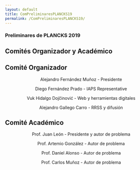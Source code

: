 ```yaml
---
layout: default
title: ComPreliminaresPLANCKS19
permalink: /ComPreliminaresPLANCKS19/
---
```


<div class="no-pad-top" id="index-page">
  <div class="container">
        <h3 class="justify"><strong>Preliminares de PLANCKS 2019</strong></h3>
          <h2 class="justify"><strong>Comités Organizador y Académico</strong></h2>
    <div class="section">
      <div class="row">
        <div class="col s12 m6">
          <div class="icon-block">
            <h2 class="center">Comité Organizador</h2>
            <p align="center">Alejandro Fernández Muñoz - Presidente</p>
            <p align="center">Diego Fernández Prado - IAPS Representative</p>
            <p align="center">Vuk Hidalgo Dojčinović - Web y herramientas digitales</p>
            <p align="center">Alejandro Gallego Carro - RRSS y difusión</p>
          </div>
        </div>
        <div class="col s12 m6">
          <div class="icon-block">
            <h2 class="center">Comité Académico</h2>
            <p align="center">Prof. Juan León - Presidente y autor de problema</p>
            <p align="center">Prof. Artemio González - Autor de problema</p>
            <p align="center">Prof. Daniel Alonso - Autor de problema</p>
            <p align="center">Prof. Carlos Muñoz - Autor de problema</p>
          </div>
        </div>
      </div>
    </div>
  </div>
</div>
